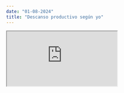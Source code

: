 ```yaml
---
date: "01-08-2024"
title: "Descanso productivo según yo"
---
```

<iframe src="https://www.youtube.com/embed/Dw_phIEgZyE" allowfullscreen></iframe>
